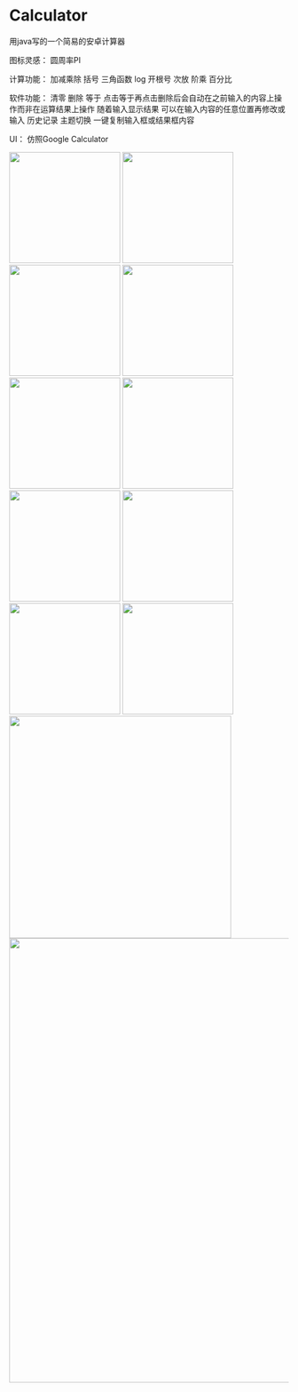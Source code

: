 # Calculator

用java写的一个简易的安卓计算器

  图标灵感：
    圆周率PI
  
  计算功能：
    加减乘除 括号 三角函数 log 开根号 次放 阶乘 百分比 
    
  软件功能：
    清零 删除 等于 点击等于再点击删除后会自动在之前输入的内容上操作而非在运算结果上操作 
    随着输入显示结果 可以在输入内容的任意位置再修改或输入 历史记录 主题切换 一键复制输入框或结果框内容
    
  UI：
    仿照Google Calculator
    

<img src=https://github.com/TenzinJamyangZHS/Calculator/assets/22554163/1e8ae7c3-a4e6-46b5-98fa-fb45cb84b485 width="200">   <img src=https://github.com/TenzinJamyangZHS/Calculator/assets/22554163/0d712347-39b4-4c4f-9dd5-a6db82d3d97a width="200">   <img src=https://github.com/TenzinJamyangZHS/Calculator/assets/22554163/77c73a18-9e0c-40ac-aecb-07abb166f570 width="200">   <img src=https://github.com/TenzinJamyangZHS/Calculator/assets/22554163/881038e8-79fc-4adf-9389-4acd1a9ded84 width="200">
<img src=https://github.com/TenzinJamyangZHS/Calculator/assets/22554163/94a55134-1dd7-40c7-8c7d-7a6cee9915b8 width="200">   <img src=https://github.com/TenzinJamyangZHS/Calculator/assets/22554163/78b8c5c4-5a66-457e-8ecf-629a852ce81d width="200">   <img src=https://github.com/TenzinJamyangZHS/Calculator/assets/22554163/91ee9a73-48b9-432e-8acf-ae0d951d81fb width="200">   <img src=https://github.com/TenzinJamyangZHS/Calculator/assets/22554163/ba75912a-fd1a-479c-bf3d-9195ea37698b width="200">
<img src=https://github.com/TenzinJamyangZHS/Calculator/assets/22554163/59b3fe31-0a65-44a1-93f6-c0fe8dd72f1e width="200">   <img src=https://github.com/TenzinJamyangZHS/Calculator/assets/22554163/638b2b26-95c1-4a83-a373-b02f0faff0aa width="200">   <img src=https://github.com/TenzinJamyangZHS/Calculator/assets/22554163/5a82d516-f3d8-4e0f-bd32-2999af152945 width="400">   <img src=https://github.com/TenzinJamyangZHS/Calculator/assets/22554163/c7cf7fb9-ac07-4992-bbf6-2be209e3af6f width="800">


